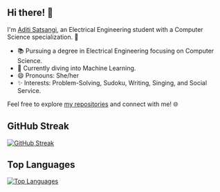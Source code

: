 
## Hi there! 👋

I'm [Aditi Satsangi](https://github.com/AditiSatsangi), an Electrical Engineering student with a Computer Science specialization. 🌟

- 📚 Pursuing a degree in Electrical Engineering focusing on Computer Science.
- 🤖 Currently diving into Machine Learning.
- 😄 Pronouns: She/her
- ✨ Interests: Problem-Solving, Sudoku, Writing, Singing, and Social Service.

Feel free to explore [my repositories](https://github.com/AditiSatsangi?tab=repositories) and connect with me! 🌐



## GitHub Streak

[![GitHub Streak](https://github-readme-streak-stats.herokuapp.com/?user=AditiSatsangi)](https://github.com/AditiSatsangi)

## Top Languages


[![Top Languages](https://github-readme-stats.vercel.app/api/top-langs/?username=AditiSatsangi&layout=compact)](https://github.com/AditiSatsangi)
 
